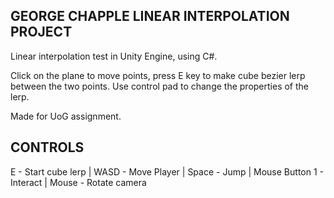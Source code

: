 GEORGE CHAPPLE LINEAR INTERPOLATION PROJECT
----------------------------
Linear interpolation test in Unity Engine, using C#.

Click on the plane to move points, press E key to make cube bezier lerp between the two points.
Use control pad to change the properties of the lerp.

Made for UoG assignment.

CONTROLS
----------------------------
E - Start cube lerp | 
WASD - Move Player | 
Space - Jump | 
Mouse Button 1 - Interact | 
Mouse - Rotate camera

